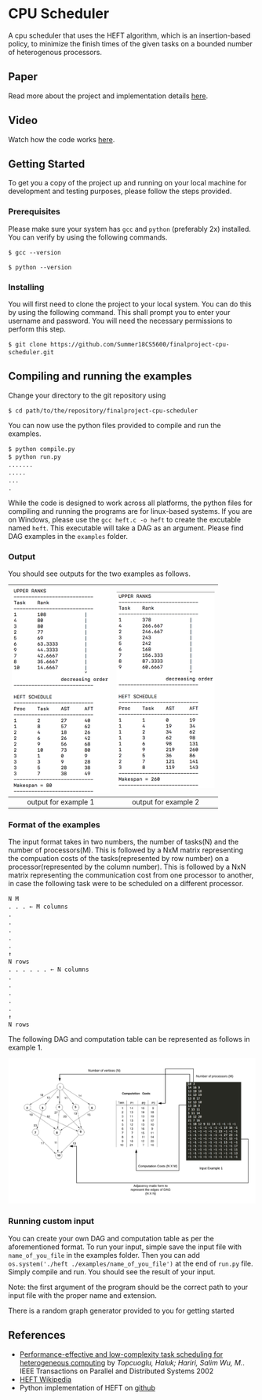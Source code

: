 # CPU Scheduler

A cpu scheduler that uses the HEFT algorithm, which is an insertion-based policy, to minimize the finish times of the given tasks on a bounded number of heterogenous processors.

## Paper

Read more about the project and implementation details [here](https://github.com/samanjate/heft/blob/master/documentation/cpu-scheduler-implementation.pdf).

## Video

Watch how the code works [here](https://youtu.be/h3rks2PvXHE).

## Getting Started

To get you a copy of the project up and running on your local machine for development and testing purposes, please follow the steps provided.

### Prerequisites

Please make sure your system has `gcc` and `python` (preferably 2x) installed. You can verify by using the following commands.

```
$ gcc --version
```

```
$ python --version
```

### Installing

You will first need to clone the project to your local system. You can do this by using the following command. This shall prompt you to enter your username and password. You will need the necessary permissions to perform this step.

```
$ git clone https://github.com/Summer18CS5600/finalproject-cpu-scheduler.git
```

## Compiling and running the examples

Change your directory to the git repository using

```
$ cd path/to/the/repository/finalproject-cpu-scheduler
```

You can now use the python files provided to compile and run the examples.

```
$ python compile.py
$ python run.py
.......
.....
...
.
```

While the code is designed to work across all platforms, the python files for compiling and running the programs are for linux-based systems. If you are on Windows, please use the `gcc heft.c -o heft` to create the excutable named `heft`. This executable will take a DAG as an argument. Please find DAG examples in the `examples` folder.

### Output

You should see outputs for the two examples as follows.

| <img src="images/1.png" alt="dag1" width="200px"/> | <img src="images/2.png" alt="dag2" width="200px"/> |
|:---:|:---:|
| output for example 1 | output for example 2 |

### Format of the examples

The input format takes in two numbers, the number of tasks(N) and the number of processors(M). This is followed by a NxM matrix representing the compuation costs of the tasks(represented by row number) on a processor(represented by the column number). This is followed by a NxN matrix representing the communication cost from one processor to another, in case the following task were to be scheduled on a different processor.

```
N M
. . . ← M columns
.
.
.
.
.
↑	
N rows
. . . . . . ← N columns
.
.
.
.
.
↑
N rows
```

The following DAG and computation table can be represented as follows in example 1.

<img src="images/3.png" alt="dag1" width="850px"/> 

### Running custom input

You can create your own DAG and computation table as per the aforementioned format. To run your input, simple save the input file with `name_of_you_file` in the examples folder. Then you can add `os.system('./heft ./examples/name_of_you_file')` at the end of `run.py` file. Simply compile and run. You should see the result of your input. 

Note: the first argument of the program should be the correct path to your input file with the proper name and extension.

There is a random graph generator provided to you for getting started

## References

* [Performance-effective and low-complexity task scheduling for heterogeneous computing](http://ieeexplore.ieee.org/xpls/abs_all.jsp?arnumber=993206) by *Topcuoglu, Haluk; Hariri, Salim Wu, M.*.  IEEE Transactions on Parallel and Distributed Systems 2002
* [HEFT Wikipedia](http://en.wikipedia.org/wiki/Heterogeneous_Earliest_Finish_Time)
* Python implementation of HEFT on [github](https://github.com/mrocklin/heft)
